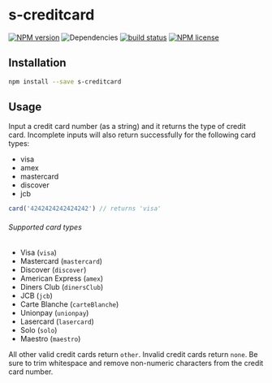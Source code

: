 # s-creditcard

[![NPM version](https://img.shields.io/npm/v/s-creditcard.svg)](https://www.npmjs.com/package/s-creditcard) ![Dependencies](https://img.shields.io/david/sebastiansandqvist/s-creditcard.svg) [![build status](http://img.shields.io/travis/sebastiansandqvist/s-creditcard.svg)](https://travis-ci.org/sebastiansandqvist/s-creditcard) [![NPM license](https://img.shields.io/npm/l/s-creditcard.svg)](https://www.npmjs.com/package/s-creditcard)

## Installation
```bash
npm install --save s-creditcard
```

## Usage
Input a credit card number (as a string) and it returns the type of credit card.
Incomplete inputs will also return successfully for the following card types:
* visa
* amex
* mastercard
* discover
* jcb

```javascript
card('4242424242424242') // returns 'visa'
```

###### Supported card types
* Visa (`visa`)
* Mastercard (`mastercard`)
* Discover (`discover`)
* American Express (`amex`)
* Diners Club (`dinersClub`)
* JCB (`jcb`)
* Carte Blanche (`carteBlanche`)
* Unionpay (`unionpay`)
* Lasercard (`lasercard`)
* Solo (`solo`)
* Maestro (`maestro`)

All other valid credit cards return `other`. Invalid credit cards return `none`.
Be sure to trim whitespace and remove non-numeric characters from the credit card number.
